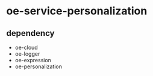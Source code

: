 # oe-service-personalization

## dependency
* oe-cloud
* oe-logger
* oe-expression
* oe-personalization

